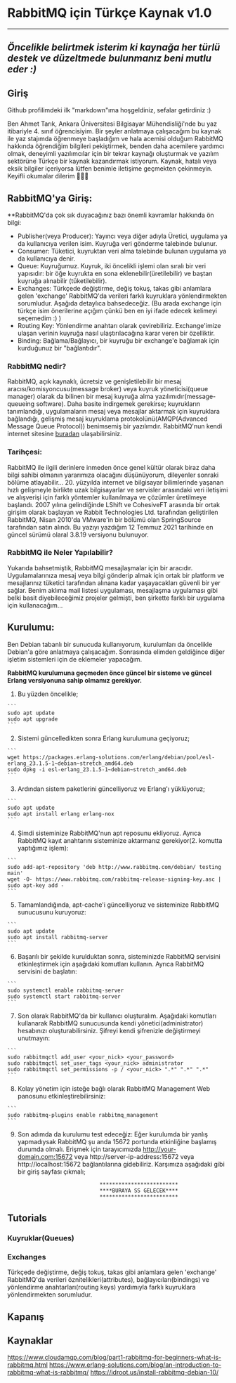 # RabbitMQ için Türkçe Kaynak v1.0

-----------------------------------------------------------------------------------------------------
*Öncelikle belirtmek isterim ki kaynağa her türlü destek ve düzeltmede bulunmanız beni mutlu eder :)*
-----------------------------------------------------------------------------------------------------

## Giriş
Github profilimdeki ilk "markdown"ıma hoşgeldiniz, sefalar getirdiniz :)

Ben Ahmet Tarık, Ankara Üniversitesi Bilgisayar Mühendisliği'nde bu yaz itibariyle 4. sınıf öğrencisiyim. Bir şeyler anlatmaya çalışacağım bu kaynak ile yaz stajımda öğrenmeye başladığım ve hala acemisi olduğum RabbitMQ hakkında öğrendiğim bilgileri pekiştirmek, benden daha acemilere yardımcı olmak, deneyimli yazılımcılar için bir tekrar kaynağı oluşturmak ve yazılım sektörüne Türkçe bir kaynak kazandırmak istiyorum. Kaynak, hatalı veya eksik bilgiler içeriyorsa lütfen benimle iletişime geçmekten çekinmeyin. Keyifli okumalar dilerim 🥳🥳🥳


## RabbitMQ'ya Giriş:

**RabbitMQ'da çok sık duyacağınız bazı önemli kavramlar hakkında ön bilgi:

- Publisher(veya Producer): Yayıncı veya diğer adıyla Üretici, uygulama ya da kullanıcıya verilen isim. Kuyruğa veri gönderme talebinde bulunur.
- Consumer: Tüketici, kuyruktan veri alma talebinde bulunan uygulama ya da kullanıcıya denir. 
- Queue: Kuyruğumuz. Kuyruk, iki öncelikli işlemi olan sıralı bir veri yapısıdır: bir öğe kuyrukta en sona eklenebilir(üretilebilir) ve baştan kuyruğa alınabilir (tüketilebilir). 
- Exchanges: Türkçede değiştirme, değiş tokuş, takas gibi anlamlara gelen 'exchange' RabbitMQ'da verileri farklı kuyruklara yönlendirmekten sorumludur. Aşağıda detaylıca bahsedeceğiz. (Bu arada exchange için türkçe isim önerilerine açığım çünkü ben en iyi ifade edecek kelimeyi seçemedim :)   )
- Routing Key: Yönlendirme anahtarı olarak çevirebiliriz. Exchange'imize ulaşan verinin kuyruğa nasıl ulaştırılacağına karar veren bir özelliktir.
- Binding: Bağlama/Bağlayıcı, bir kuyruğu bir exchange'e bağlamak için kurduğunuz bir "bağlantıdır". 

### RabbitMQ nedir?

  RabbitMQ, açık kaynaklı, ücretsiz ve genişletilebilir bir mesaj aracısı/komisyoncusu(message broker) veya kuyruk yöneticisi(queue manager) olarak da bilinen bir mesaj kuyruğa alma yazılımıdır(message-queueing software). Daha basite indirgemek gerekirse; kuyrukların tanımlandığı, uygulamaların mesaj veya mesajlar aktarmak için kuyruklara bağlandığı, gelişmiş mesaj kuyruklama protokolünü(AMQP(Advanced Message Queue Protocol)) benimsemiş bir yazılımdır. RabbitMQ'nun kendi internet sitesine [buradan](https://www.rabbitmq.com/) ulaşabilirsiniz.

### Tarihçesi:
  
  RabbitMQ ile ilgili derinlere inmeden önce genel kültür olarak biraz daha bilgi sahibi olmanın yararımıza olacağını düşünüyorum, dileyenler sonraki bölüme atlayabilir... 20. yüzyılda internet ve bilgisayar bilimlerinde yaşanan hızlı gelişmeyle birlikte uzak bilgisayarlar ve servisler arasındaki veri iletişimi ve alışverişi için farklı yöntemler kullanılmaya ve çözümler üretilmeye başlandı. 2007 yılına gelindiğinde LShift ve CohesiveFT arasında bir ortak girişim olarak başlayan ve Rabbit Technologies Ltd. tarafından geliştirilen RabbitMQ, Nisan 2010'da VMware'in bir bölümü olan SpringSource tarafından satın alındı. Bu yazıyı yazdığım 12 Temmuz 2021 tarihinde en güncel sürümü olaral 3.8.19 versiyonu bulunuyor.
  
### RabbitMQ ile Neler Yapılabilir?
  Yukarıda bahsetmiştik, RabbitMQ mesajlaşmalar için bir aracıdır. Uygulamalarınıza mesaj veya bilgi gönderip almak için ortak bir platform ve mesajlarınız tüketici tarafından alınana kadar yaşayacakları güvenli bir yer sağlar. Benim aklıma mail listesi uygulaması, mesajlaşma uygulaması gibi belki basit diyebileceğimiz projeler gelmişti, ben şirkette farklı bir uygulama için kullanacağım... 

## Kurulumu:

  Ben Debian tabanlı bir sunucuda kullanıyorum, kurulumları da öncelikle Debian'a göre anlatmaya çalışacağım. Sonrasında elimden geldiğince diğer işletim sistemleri için de eklemeler yapacağım.
  
  **RabbitMQ kurulumuna geçmeden önce güncel bir sisteme ve güncel Erlang versiyonuna sahip olmamız gerekiyor.**
  1. Bu yüzden öncelikle;
 
    ```
    sudo apt update
    sudo apt upgrade
    ```
  2. Sistemi güncelledikten sonra Erlang kurulumuna geçiyoruz;
  
    ```
    wget https://packages.erlang-solutions.com/erlang/debian/pool/esl-erlang_23.1.5-1~debian~stretch_amd64.deb
    sudo dpkg -i esl-erlang_23.1.5-1~debian~stretch_amd64.deb 
    ```
  3. Ardından sistem paketlerini güncelliyoruz ve Erlang'ı yüklüyoruz;
  
    ```
    sudo apt update
    sudo apt install erlang erlang-nox
    ```  
  4. Şimdi sisteminize RabbitMQ'nun apt reposunu ekliyoruz. Ayrıca RabbitMQ kayıt anahtarını sisteminize aktarmanız gerekiyor(2. komutta yaptığımız işlem):
    
    ```
    sudo add-apt-repository 'deb http://www.rabbitmq.com/debian/ testing main'
    wget -O- https://www.rabbitmq.com/rabbitmq-release-signing-key.asc | sudo apt-key add -
    ```
  5. Tamamlandığında, apt-cache'i güncelliyoruz ve sisteminize RabbitMQ sunucusunu kuruyoruz:
    
    ```
    sudo apt update
    sudo apt install rabbitmq-server
    ```
  6. Başarılı bir şekilde kurulduktan sonra, sisteminizde RabbitMQ servisini etkinleştirmek için aşağıdaki komutları kullanın. Ayrıca RabbitMQ servisini de başlatın:
    
    ```
    sudo systemctl enable rabbitmq-server
    sudo systemctl start rabbitmq-server
    ```
  7. Son olarak RabbitMQ'da bir kullanıcı oluşturalım. Aşağıdaki komutları kullanarak RabbitMQ sunucusunda kendi yönetici(administrator) hesabınızı oluşturabilirsiniz. Şifreyi kendi şifrenizle değiştirmeyi unutmayın:
    
    ```
    sudo rabbitmqctl add_user <your_nick> <your_password> 
    sudo rabbitmqctl set_user_tags <your_nick> administrator
    sudo rabbitmqctl set_permissions -p / <your_nick> ".*" ".*" ".*"
    ```
  8. Kolay yönetim için isteğe bağlı olarak RabbitMQ Management Web panosunu etkinleştirebilirsiniz:
    
    ```
    sudo rabbitmq-plugins enable rabbitmq_management
    ```
  9. Son adımda da kurulumu test edeceğiz:
    Eğer kurulumda bir yanlış yapmadıysak RabbitMQ şu anda 15672 portunda etkinliğine başlamış durumda olmalı. Erişmek için tarayıcımızda 
      http://your-domain.com:15672 veya 
      http://server-ip-address:15672 veya
      http://localhost:15672 bağlantılarına gidebiliriz. Karşımıza aşağıdaki gibi bir giriş sayfası çıkmalı;
                             
                                   *************************
                                   ****BURAYA SS GELECEK****
                                   *************************

## Tutorials
### Kuyruklar(Queues)
### Exchanges

Türkçede değiştirme, değiş tokuş, takas gibi anlamlara gelen 'exchange' RabbitMQ'da verileri öznitelikleri(attributes), bağlayıcıları(bindings) ve yönlendirme anahtarları(routing keys) yardımıyla farklı kuyruklara yönlendirmekten sorumludur.


###
## Kapanış

## Kaynaklar
https://www.cloudamqp.com/blog/part1-rabbitmq-for-beginners-what-is-rabbitmq.html
https://www.erlang-solutions.com/blog/an-introduction-to-rabbitmq-what-is-rabbitmq/
https://idroot.us/install-rabbitmq-debian-10/
